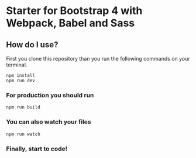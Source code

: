 # Starter for Bootstrap 4 with Webpack, Babel and Sass
## How do I use?
First you clone this repository than you run the following commands on your terminal.

```
npm install
npm run dev
```

### For production you should run
```
npm run build
```

### You can also watch your files

```
npm run watch
```

### Finally, start to code!


